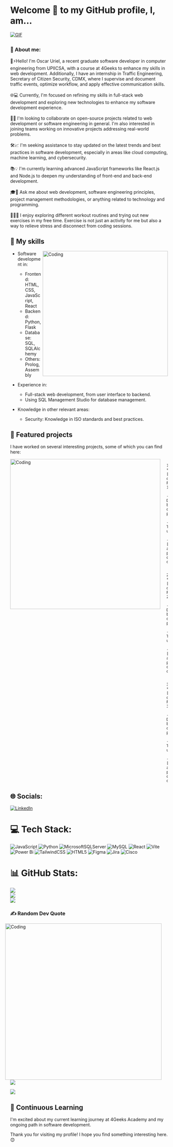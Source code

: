 # Welcome 👋 to my GitHub profile, I, am...
[![GIF](https://i.redd.it/thj41ymmh0351.gif)](https://i.redd.it/thj41ymmh0351.gif)

## 
### 💫 About me:
🔭⚡Hello! I'm Oscar Uriel, a recent graduate software developer in computer engineering from UPIICSA, with a course at 4Geeks to enhance my skills in web development. Additionally, I have an internship in Traffic Engineering, Secretary of Citizen Security, CDMX, where I supervise and document traffic events, optimize workflow, and apply effective communication skills.<br><br>
🌐💻 Currently, I'm focused on refining my skills in full-stack web development and exploring new technologies to enhance my software development experience.<br><br>
🤝🚀 I'm looking to collaborate on open-source projects related to web development or software engineering in general. I'm also interested in joining teams working on innovative projects addressing real-world problems.<br><br>
🛠️📈 I'm seeking assistance to stay updated on the latest trends and best practices in software development, especially in areas like cloud computing, machine learning, and cybersecurity.<br><br>
📚💡 I'm currently learning advanced JavaScript frameworks like React.js and Node.js to deepen my understanding of front-end and back-end development.<br><br>
🎓💬 Ask me about web development, software engineering principles, project management methodologies, or anything related to technology and programming.<br><br>
🏋️‍♂️💪 I enjoy exploring different workout routines and trying out new exercises in my free time. Exercise is not just an activity for me but also a way to relieve stress and disconnect from coding sessions.

## 🚀 My skills
<img align="right" alt="Coding" width="400" src="https://i.pinimg.com/originals/6d/78/71/6d78711d7c8438405ee8a5a50114f9ac.gif">

- Software development in:
  - Frontend: HTML, CSS, JavaScript, React
  - Backend: Python, Flask
  - Database: SQL, SQLAlchemy
  - Others: Prolog, Assembly

- Experience in:
  - Full-stack web development, from user interface to backend.
  - Using SQL Management Studio for database management.

- Knowledge in other relevant areas:
  - Security: Knowledge in ISO standards and best practices.

## 💼 Featured projects
I have worked on several interesting projects, some of which you can find here:

<img align="left" alt="Coding" width="480" style="margin-right: 20px;" src="https://i.pinimg.com/originals/1f/9c/10/1f9c10920abea2a2f69f9b7efbcaaf59.gif">

            1. **[Nombre del Proyecto 1]**
               - Descripción breve del proyecto.
               - Tecnologías utilizadas: 
               - [Enlace al proyecto o demo].
              
             2. **[Nombre del Proyecto 2]**
               - Descripción breve del proyecto.
               - Tecnologías utilizadas:
               - [Enlace al proyecto o demo].
                 
             3. **[Nombre del Proyecto 3]**
               - Descripción breve del proyecto.
               - Tecnologías utilizadas:
               - [Enlace al proyecto o demo].



## 🌐 Socials:
[![LinkedIn](https://img.shields.io/badge/LinkedIn-%230077B5.svg?logo=linkedin&logoColor=white)](https://linkedin.com/in/oscar-uriel-hernández-ayala-649a70274/) 

# 💻 Tech Stack:
![JavaScript](https://img.shields.io/badge/javascript-%23323330.svg?style=for-the-badge&logo=javascript&logoColor=%23F7DF1E) ![Python](https://img.shields.io/badge/python-3670A0?style=for-the-badge&logo=python&logoColor=ffdd54) ![MicrosoftSQLServer](https://img.shields.io/badge/Microsoft%20SQL%20Server-CC2927?style=for-the-badge&logo=microsoft%20sql%20server&logoColor=white) ![MySQL](https://img.shields.io/badge/mysql-%2300000f.svg?style=for-the-badge&logo=mysql&logoColor=white) ![React](https://img.shields.io/badge/react-%2320232a.svg?style=for-the-badge&logo=react&logoColor=%2361DAFB) ![Vite](https://img.shields.io/badge/vite-%23646CFF.svg?style=for-the-badge&logo=vite&logoColor=white) ![Power Bi](https://img.shields.io/badge/power_bi-F2C811?style=for-the-badge&logo=powerbi&logoColor=black) ![TailwindCSS](https://img.shields.io/badge/tailwindcss-%2338B2AC.svg?style=for-the-badge&logo=tailwind-css&logoColor=white) ![HTML5](https://img.shields.io/badge/html5-%23E34F26.svg?style=for-the-badge&logo=html5&logoColor=white) ![Figma](https://img.shields.io/badge/figma-%23F24E1E.svg?style=for-the-badge&logo=figma&logoColor=white) ![Jira](https://img.shields.io/badge/jira-%230A0FFF.svg?style=for-the-badge&logo=jira&logoColor=white) ![Cisco](https://img.shields.io/badge/cisco-%23049fd9.svg?style=for-the-badge&logo=cisco&logoColor=black)
# 📊 GitHub Stats:
![](https://github-readme-stats.vercel.app/api?username=OUHernandezAyala&theme=radical&hide_border=false&include_all_commits=false&count_private=false)<br/>
![](https://github-readme-streak-stats.herokuapp.com/?user=OUHernandezAyala&theme=radical&hide_border=false)<br/>
![](https://github-readme-stats.vercel.app/api/top-langs/?username=OUHernandezAyala&theme=radical&hide_border=false&include_all_commits=false&count_private=false&layout=compact)

### ✍️ Random Dev Quote
<img align="right" alt="Coding" width="500" style="margin-right: 20px;" src="https://i.pinimg.com/originals/29/e8/3e/29e83ec4df87effb82a855988452819f.gif">

![](https://quotes-github-readme.vercel.app/api?type=vetical&theme=radical)

[![](https://visitcount.itsvg.in/api?id=OUHernandezAyala&icon=5&color=11)](https://visitcount.itsvg.in)

<!-- Proudly created with GPRM ( https://gprm.itsvg.in ) -->

## 🌱 Continuous Learning

I'm excited about my current learning journey at 4Geeks Academy and my ongoing path in software development.

Thank you for visiting my profile! I hope you find something interesting here. 😊
